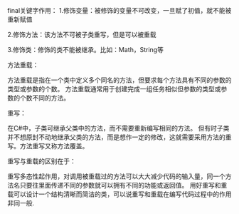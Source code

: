 final关键字作用：
1.修饰变量：被修饰的变量不可改变，一旦赋了初值，就不能被重新赋值

2.修饰方法：该方法不可被子类重写，但是可以被重载

3.修饰类：修饰的类不能被继承。比如：Math，String等



方法重载：

方法重载是指在一个类中定义多个同名的方法，但要求每个方法具有不同的参数的类型或参数的个数。
方法重载通常用于创建完成一组任务相似但参数的类型或参数的个数不同的方法。

重写：

在C#中，子类可继承父类中的方法，而不需要重新编写相同的方法。
但有时子类并不想原封不动地继承父类的方法，而是想作一定的修改，这就需要采用方法的重写。方法重写又称方法覆盖。

重写与重载的区别在于：

重写多态性起作用，对调用被重载过的方法可以大大减少代码的输入量，同一个方法名只要往里面传递不同的参数就可以拥有不同的功能或返回值。
用好重写和重载可以设计一个结构清晰而简洁的类，可以说重写和重载在编写代码过程中的作用非同一般.
